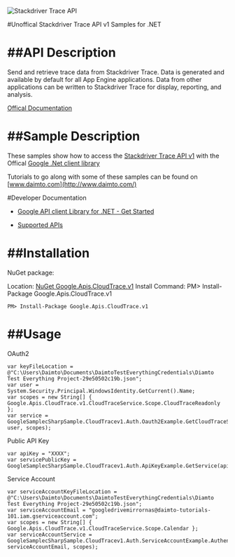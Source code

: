 ﻿![Stackdriver Trace API](http://www.google.com/images/icons/product/search-32.gif)

#Unoffical Stackdriver Trace API v1 Samples for .NET  

##API Description
=============

Send and retrieve trace data from Stackdriver Trace. Data is generated and available by default for all App Engine applications. Data from other applications can be written to Stackdriver Trace for display, reporting, and analysis.

[Offical Documentation](https://cloud.google.com/trace)

##Sample Description
=============

These samples show how to access the [Stackdriver Trace API v1](https://cloud.google.com/trace) with the Offical [Google .Net client library](https://github.com/google/google-api-dotnet-client)

Tutorials to go along with some of these samples can be found on [www.daimto.com](http://www.daimto.com/)

#Developer Documentation

* [Google API client Library for .NET - Get Started](https://developers.google.com/api-client-library/dotnet/get_started)

* [Supported APIs](https://developers.google.com/api-client-library/dotnet/apis/)

##Installation
=================================

NuGet package:

Location: [NuGet Google.Apis.CloudTrace.v1](https://www.nuget.org/packages/Google.Apis.CloudTrace.v1)
Install Command: PM>  Install-Package Google.Apis.CloudTrace.v1

```
PM> Install-Package Google.Apis.CloudTrace.v1
```

##Usage
=================================

OAuth2
```
var keyFileLocation = @"C:\Users\Daimto\Documents\DaimtoTestEverythingCredentials\Diamto Test Everything Project-29e50502c19b.json";
var user = System.Security.Principal.WindowsIdentity.GetCurrent().Name;
var scopes = new String[] { Google.Apis.CloudTrace.v1.CloudTraceService.Scope.CloudTraceReadonly };
var service = GoogleSamplecSharpSample.CloudTracev1.Auth.Oauth2Example.GetCloudTraceService(keyFileLocation, user, scopes);
```
Public API Key
```
var apiKey = "XXXX";
var servicePublicKey = GoogleSamplecSharpSample.CloudTracev1.Auth.ApiKeyExample.GetService(apiKey);
```
Service Account
```
var serviceAccountKeyFileLocation = @"C:\Users\Daimto\Documents\DaimtoTestEverythingCredentials\Diamto Test Everything Project-29e50502c19b.json";
var serviceAccountEmail = "googledrivemirrornas@daimto-tutorials-101.iam.gserviceaccount.com";
var scopes = new String[] { Google.Apis.CloudTrace.v1.CloudTraceService.Scope.Calendar };            
var serviceAccountService = GoogleSamplecSharpSample.CloudTracev1.Auth.ServiceAccountExample.AuthenticateServiceAccount(serviceAccountKeyFileLocation, serviceAccountEmail, scopes);
```
